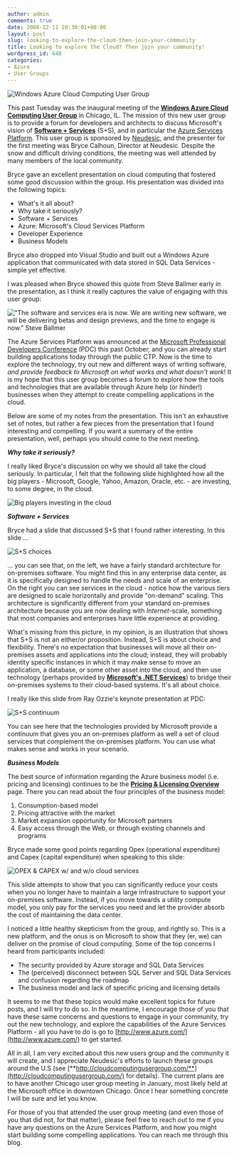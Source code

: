 ```yaml
---
author: admin
comments: true
date: 2008-12-11 20:30:01+00:00
layout: post
slug: looking-to-explore-the-cloud-then-join-your-community
title: Looking to explore the Cloud? Then join your community!
wordpress_id: 648
categories:
- Azure
- User Groups
---
```


![Windows Azure Cloud Computing User Group](https://wadewegner.blob.core.windows.net/wordpress/content/binary/WindowsLiveWriter/FirstmeetingoftheChicagoWindowsAzureClou_C184/UG-1_thumb.png)

This past Tuesday was the inaugural meeting of the [**Windows Azure Cloud Computing User Group**](http://cloudcomputingusergroup.com/) in Chicago, IL. The mission of this new user group is to provide a forum for developers and architects to discuss Microsoft's vision of [**Software + Services**](http://www.microsoft.com/softwareplusservices/) (S+S), and in particular the [Azure Services Platform](http://www.azure.com/). This user group is sponsored by [Neudesic](http://www.neudesic.com), and the presenter for the first meeting was Bryce Calhoun, Director at Neudesic. Despite the snow and difficult driving conditions, the meeting was well attended by many members of the local community.

Bryce gave an excellent presentation on cloud computing that fostered some good discussion within the group. His presentation was divided into the following topics:

  * What's it all about?  
  * Why take it seriously?  
  * Software + Services  
  * Azure: Microsoft's Cloud Services Platform  
  * Developer Experience  
  * Business Models

Bryce also dropped into Visual Studio and built out a Windows Azure application that communicated with data stored in SQL Data Services - simple yet effective.

I was pleased when Bryce showed this quote from Steve Ballmer early in the presentation, as I think it really captures the value of engaging with this user group:

!["The software and services era is now. We are writing new software, we will be delivering betas and design previews, and the time to engage is now." Steve Ballmer](https://wadewegner.blob.core.windows.net/wordpress/content/binary/WindowsLiveWriter/FirstmeetingoftheChicagoWindowsAzureClou_C184/UG-2_thumb.png)

The Azure Services Platform was announced at the [Microsoft Professional Developers Conference](http://www.microsoftpdc.com/) (PDC) this past October, and you can already start building applications today through the public CTP. Now is the time to explore the technology, try out new and different ways of writing software, _and provide feedback to Microsoft on what works and what doesn't work_! It is my hope that this user group becomes a forum to explore how the tools and technologies that are available through Azure help (or hinder!) businesses when they attempt to create compelling applications in the cloud.

Below are some of my notes from the presentation. This isn't an exhaustive set of notes, but rather a few pieces from the presentation that I found interesting and compelling. If you want a summary of the entire presentation, well, perhaps you should come to the next meeting.

**_Why take it seriously?_**

I really liked Bryce's discussion on why we should all take the cloud seriously. In particular, I felt that the following slide highlighted how all the big players - Microsoft, Google, Yahoo, Amazon, Oracle, etc. - are investing, to some degree, in the cloud.

![Big players investing in the cloud](https://wadewegner.blob.core.windows.net/wordpress/content/binary/WindowsLiveWriter/FirstmeetingoftheChicagoWindowsAzureClou_C184/UG-5_2.png)

_**Software + Services**_

Bryce had a slide that discussed S+S that I found rather interesting. In this slide ...

![S+S choices](https://wadewegner.blob.core.windows.net/wordpress/content/binary/WindowsLiveWriter/FirstmeetingoftheChicagoWindowsAzureClou_C184/UG-3_2.png)

... you can see that, on the left, we have a fairly standard architecture for on-premises software. You might find this in any enterprise data center, as it is specifically designed to handle the needs and scale of an enterprise. On the right you can see services in the cloud - notice how the various tiers are designed to scale horizontally and provide "on-demand" scaling. This architecture is significantly different from your standard on-premises architecture because you are now dealing with _Internet_-scale, something that most companies and enterprises have little experience at providing.

What's missing from this picture, in my opinion, is an illustration that shows that S+S is not an either/or proposition. Instead, S+S is about choice and flexibility. There's no expectation that businesses will move all their on-premises assets and applications into the cloud; instead, they will probably identity specific instances in which it may make sense to move an application, a database, or some other asset into the cloud, and then use technology (perhaps provided by [**Microsoft's .NET Services**](http://www.microsoft.com/azure/netservices.mspx)) to bridge their on-premises systems to their cloud-based systems. It's all about choice.

I really like this slide from Ray Ozzie's keynote presentation at PDC:

![S+S continuum](https://wadewegner.blob.core.windows.net/wordpress/content/binary/WindowsLiveWriter/FirstmeetingoftheChicagoWindowsAzureClou_C184/UG-6_2.png)

You can see here that the technologies provided by Microsoft provide a continuum that gives you an on-premises platform as well a set of cloud services that complement the on-premises platform. You can use what makes sense and works in your scenario.

**_Business Models_**

The best source of information regarding the Azure business model (i.e. pricing and licensing) continues to be the [**Pricing & Licensing Overview**](http://www.microsoft.com/azure/pricing.mspx) page. There you can read about the four principles of the business model:

  1. Consumption-based model  
  2. Pricing attractive with the market  
  3. Market expansion opportunity for Microsoft partners  
  4. Easy access through the Web, or through existing channels and programs

Bryce made some good points regarding Opex (operational expenditure) and Capex (capital expenditure) when speaking to this slide:

![OPEX & CAPEX w/ and w/o cloud services](https://wadewegner.blob.core.windows.net/wordpress/content/binary/WindowsLiveWriter/FirstmeetingoftheChicagoWindowsAzureClou_C184/UG-4_4.png)

This slide attempts to show that you can significantly reduce your costs when you no longer have to maintain a large infrastructure to support your on-premises software. Instead, if you move towards a utility compute model, you only pay for the services you need and let the provider absorb the cost of maintaining the data center.

I noticed a little healthy skepticism from the group, and rightly so. This is a new platform, and the onus is on Microsoft to show that they (er, we) can deliver on the promise of cloud computing. Some of the top concerns I heard from participants included:

  * The security provided by Azure storage and SQL Data Services  
  * The (perceived) disconnect between SQL Server and SQL Data Services and confusion regarding the roadmap 
  * The business model and lack of specific pricing and licensing details

It seems to me that these topics would make excellent topics for future posts, and I will try to do so. In the meantime, I encourage those of you that have these same concerns and questions to engage in your community, try out the new technology, and explore the capabilities of the Azure Services Platform - all you have to do is go to [http://www.azure.com/](http://www.azure.com/) to get started.

All in all, I am very excited about this new users group and the community it will create, and I appreciate Neudesic's efforts to launch these groups around the U.S (see [**http://cloudcomputingusergroup.com/**](http://cloudcomputingusergroup.com/) for details). The current plans are to have another Chicago user group meeting in January, most likely held at the Microsoft office in downtown Chicago. Once I hear something concrete I will be sure and let you know.

For those of you that attended the user group meeting (and even those of you that did not, for that matter), please feel free to reach out to me if you have any questions on the Azure Services Platform, and how you might start building some compelling applications. You can reach me through this blog.
